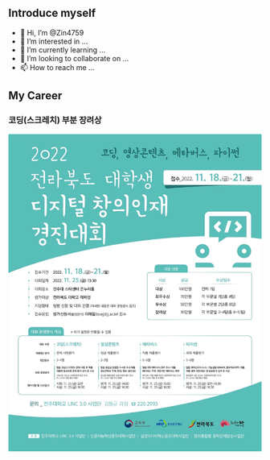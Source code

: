 ## Introduce myself
- 👋 Hi, I’m @Zin4759
- 👀 I’m interested in ...
- 🌱 I’m currently learning ...
- 💞️ I’m looking to collaborate on ...
- 📫 How to reach me ...




## My Career
 ### 코딩(스크레치) 부분 장려상
 ![alt text](2022_11_25_대회/9F69EE36-90AE-4485-90DB-917EE3A6B2A3.JPG)

<!---
Zin4759/Zin4759 is a ✨ special ✨ repository because its `README.md` (this file) appears on your GitHub profile.
You can click the Preview link to take a look at your changes.
--->
